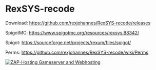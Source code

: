 # RexSYS-recode

Download: https://github.com/rexjohannes/RexSYS-recode/releases

SpigotMC: https://www.spigotmc.org/resources/rexsys.88342/

Spigot: https://sourceforge.net/projects/rexum/files/spigot/

Perms: https://github.com/rexjohannes/RexSYS-recode/wiki/Perms

<a href="https://zap-hosting.com/rexsys"><img src="https://zap-hosting.com/interface/download/images.php?type=affiliate&id=65869" alt="ZAP-Hosting Gameserver and Webhosting"></a>
